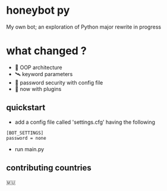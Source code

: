# honeybot py 

My own bot; an exploration of Python
major rewrite in progress

# what changed ?

 * 🍬 OOP architecture
 * 🛰️ keyword parameters
 * 🌵 password security with config file
 * 🔌 now with plugins
 
## quickstart

- add a config file called 'settings.cfg' having the following
~~~
[BOT_SETTINGS]
password = none
~~~
- run main.py

## contributing countries

🇲🇺


 




